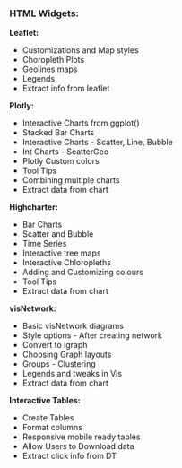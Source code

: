 ### HTML Widgets: 
__Leaflet:__
- Customizations and Map styles
- Choropleth Plots
- Geolines maps
- Legends
- Extract info from leaflet

__Plotly:__
- Interactive Charts from ggplot()
- Stacked Bar Charts
- Interactive Charts - Scatter, Line, Bubble
- Int Charts - ScatterGeo
- Plotly Custom colors
- Tool Tips
- Combining multiple charts
- Extract data from chart

__Highcharter:__
- Bar Charts
- Scatter and Bubble
- Time Series
- Interactive tree maps
- Interactive Chloropleths
- Adding and Customizing colours
- Tool Tips
- Extract data from chart

__visNetwork:__
- Basic visNetwork diagrams
- Style options - After creating network
- Convert to igraph
- Choosing Graph layouts
- Groups - Clustering
- Legends and tweaks in Vis
- Extract data from chart

__Interactive Tables:__
- Create Tables
- Format columns
- Responsive mobile ready tables
- Allow Users to Download data
- Extract click info from DT
